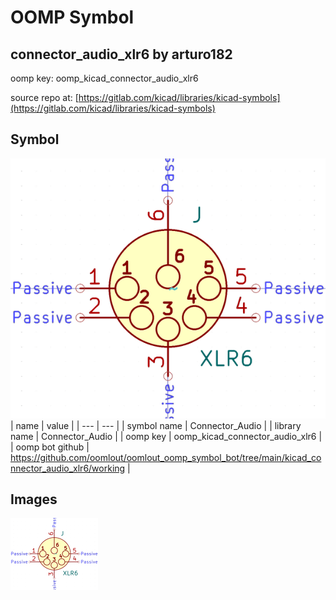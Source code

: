 # OOMP Symbol  
## connector_audio_xlr6  by arturo182  
  
oomp key: oomp_kicad_connector_audio_xlr6  
  
source repo at: [https://gitlab.com/kicad/libraries/kicad-symbols](https://gitlab.com/kicad/libraries/kicad-symbols)  
## Symbol  
  
[![working.png](working_600.png)](working.png)  
| name | value | 
| --- | --- | 
| symbol name | Connector_Audio | 
| library name | Connector_Audio | 
| oomp key | oomp_kicad_connector_audio_xlr6 | 
| oomp bot github | https://github.com/oomlout/oomlout_oomp_symbol_bot/tree/main/kicad_connector_audio_xlr6/working | 
## Images  
  
[![working.png](working_140.png)](working.png)  
